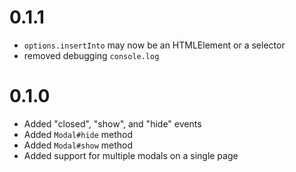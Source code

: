 # 0.1.1

- `options.insertInto` may now be an HTMLElement or a selector
- removed debugging `console.log`

# 0.1.0

- Added "closed", "show", and "hide" events
- Added `Modal#hide` method
- Added `Modal#show` method
- Added support for multiple modals on a single page